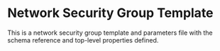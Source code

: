 # Network Security Group Template

This is a network security group template and parameters file with the schema reference and top-level properties defined.